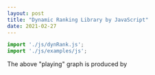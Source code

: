 ```yaml
---
layout: post
title: "Dynamic Ranking Library by JavaScript"
date: 2021-02-27
---
```


```js script
import './js/dynRank.js';
import './js/examples/js';
```

<div id="Ex1"></div>
The above "playing" graph is produced by 